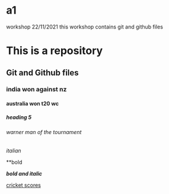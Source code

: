 # a1
workshop 22/11/2021 this workshop contains git and github files

# This is a repository
## Git and Github files
### india won against nz
#### australia won t20 wc
##### heading 5
###### warner man of the tournament

*italian*

**bold

***bold and italic***

[cricket scores](https://www.cricbuzz.com/)
